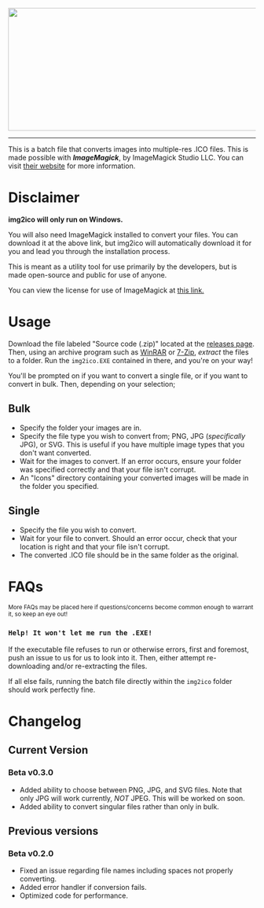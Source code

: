 <p align="center"> 
    <img src="https://user-images.githubusercontent.com/38049304/193378048-5556ab90-ea0d-4781-8944-18c3a6b3afb9.png" width=750 height=250>
</p>

---

 This is a batch file that converts images into multiple-res .ICO files. This is made possible with ***ImageMagick***, by ImageMagick Studio LLC. You can visit [their website](https://imagemagick.org/script/index.php) for more information.
 
# Disclaimer
 **img2ico will only run on Windows.**
 
 You will also need ImageMagick installed to convert your files. You can download it at the above link, but img2ico will automatically download it for you and lead you through the installation process.

 This is meant as a utility tool for use primarily by the developers, but is made open-source and public for use of anyone.

 You can view the license for use of ImageMagick at [this link.](https://imagemagick.org/script/license.php)

# Usage

Download the file labeled "Source code (.zip)" located at the [releases page](https://github.com/meganutmega/img2ico/releases/). Then, using an archive program such as [WinRAR](https://www.win-rar.com/download.html?&L=0) or [7-Zip](https://www.7-zip.org/download.html), *extract* the files to a folder. Run the `img2ico.EXE` contained in there, and you're on your way!

You'll be prompted on if you want to convert a single file, or if you want to convert in bulk. Then, depending on your selection;

## Bulk

- Specify the folder your images are in.
- Specify the file type you wish to convert from; PNG, JPG (*specifically* JPG), or SVG. This is useful if you have multiple image types that you don't want converted.
- Wait for the images to convert. If an error occurs, ensure your folder was specified correctly and that your file isn't corrupt.
- An "Icons" directory containing your converted images will be made in the folder you specified.

## Single

- Specify the file you wish to convert.
- Wait for your file to convert. Should an error occur, check that your location is right and that your file isn't corrupt.
- The converted .ICO file should be in the same folder as the original.

# FAQs

<sup>More FAQs may be placed here if questions/concerns become common enough to warrant it, so keep an eye out!</sup>

### `Help! It won't let me run the .EXE!`

If the executable file refuses to run or otherwise errors, first and foremost, push an issue to us for us to look into it. Then, either attempt re-downloading and/or re-extracting the files. 

If all else fails, running the batch file directly within the `img2ico` folder should work perfectly fine.

# Changelog

## Current Version

### Beta v0.3.0

- Added ability to choose between PNG, JPG, and SVG files. Note that only JPG will work currently, *NOT* JPEG. This will be worked on soon.
- Added ability to convert singular files rather than only in bulk.

## Previous versions

### Beta v0.2.0

 - Fixed an issue regarding file names including spaces not properly converting.
 - Added error handler if conversion fails.
 - Optimized code for performance.